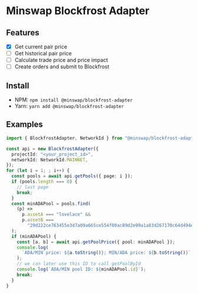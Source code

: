 # Minswap Blockfrost Adapter

## Features

- [x] Get current pair price
- [ ] Get historical pair price
- [ ] Calculate trade price and price impact
- [ ] Create orders and submit to Blockfrost

## Install

- NPM: `npm install @minswap/blockfrost-adapter`
- Yarn: `yarn add @minswap/blockfrost-adapter`

## Examples

```ts
import { BlockfrostAdapter, NetworkId } from "@minswap/blockfrost-adapter";

const api = new BlockfrostAdapter({
  projectId: "<your_project_id>",
  networkId: NetworkId.MAINNET,
});
for (let i = 1; ; i++) {
  const pools = await api.getPools({ page: i });
  if (pools.length === 0) {
    // last page
    break;
  }
  const minADAPool = pools.find(
    (p) =>
      p.assetA === "lovelace" &&
      p.assetB ===
        "29d222ce763455e3d7a09a665ce554f00ac89d2e99a1a83d267170c64d494e"
  );
  if (minADAPool) {
    const [a, b] = await api.getPoolPrice({ pool: minADAPool });
    console.log(
      `ADA/MIN price: ${a.toString()}; MIN/ADA price: ${b.toString()}`
    );
    // we can later use this ID to call getPoolById
    console.log(`ADA/MIN pool ID: ${minADAPool.id}`);
    break;
  }
}
```
